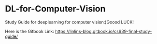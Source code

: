 # DL-for-Computer-Vision
Study Guide for deeplearning for computer vision:)Goood LUCK!

Here is the Gitbook Link: https://linlins-blog.gitbook.io/cs639-final-study-guide/
